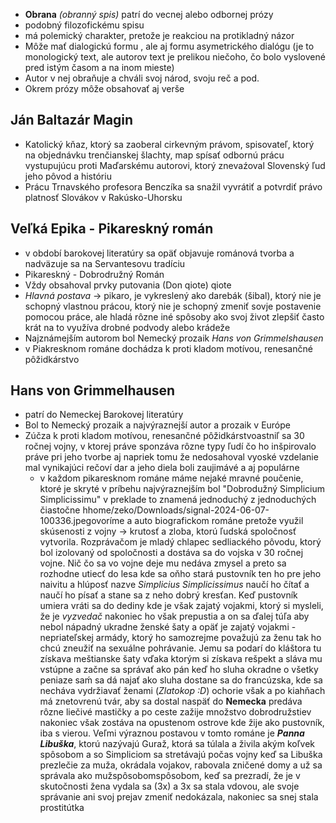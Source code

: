 - **Obrana** *(obranný spis)* patrí do vecnej alebo odbornej prózy
- podobný filozofickému spisu
- má polemický charakter, pretože je reakciou na protikladný názor
- Môže mať dialogickú formu , ale aj formu asymetrického dialógu (je to monologický text, ale autorov text je prelikou niečoho, čo bolo vyslovené pred istým  časom a na inom mieste)
- Autor v nej obraňuje a chváli svoj národ, svoju reč a pod.
- Okrem prózy môže obsahovať aj verše
## Ján Baltazár Magin
- Katolický kňaz, ktorý sa zaoberal cirkevným právom, spisovateľ, ktorý na objednávku trenčianskej šlachty, map spísať odbornú prácu vystupujúcu proti Maďarskému autorovi, ktorý znevaźoval Slovenský ľud jeho pôvod a históriu
- Prácu Trnavského profesora Benczíka sa snažil vyvrátiť a potvrdiť právo platnosť Slovákov v Rakúsko-Uhorsku
## Veľká Epika - Pikareskný román
- v období barokovej literatúry sa opäť objavuje románová tvorba a nadväzuje sa na Servantesovu tradíciu 
- Pikareskný - Dobrodružný Román 
- Vždy obsahoval prvky putovania (Don qiote) qiote
- *Hlavná postava* -> pikaro, je vykreslený ako darebák (šibal), ktorý nie je schopný vlastnou prácou, ktorý nie je schopný zmeniť sovje postavenie pomocou práce, ale hladá rôzne iné spôsoby ako svoj život zlepšiť často krát na to využíva drobné podvody alebo krádeže 
- Najznámejším autorom bol Nemecký prozaik *Hans von Grimmelshausen*
- v Piakresknom románe dochádza k proti kladom motívou, renesančné pôžidkárstvo
## Hans von Grimmelhausen
- patrí do Nemeckej Barokovej literatúry
- Bol to Nemecký prozaik a najvýraznejší autor a prozaik v Európe
- Zúčza k proti kladom motívou, renesančné pôžidkárstvoastniľ sa 30 ročnej vojny, v ktorej práve sponzáva rôzne typy ľudí čo ho inšpirovalo  práve pri jeho tvorbe aj napriek tomu že nedosahoval vyoské vzdelanie mal vynikajúci rečoví dar a jeho diela boli zaujimávé a aj populárne
	- v každom pikaresknom románe máme nejaké mravné poučenie, ktoré je skryté v príbehu najvýraznejším bol "Dobrodužný Simplicium Simplicissimu" v preklade to znamená jednoduchý z jednoduchých čiastočne hhome/zeko/Downloads/signal-2024-06-07-100336.jpegovoríme a auto biografickom románe pretože využil skúsenosti z vojny -> krutosť a zloba, ktorú ľudská spoločnosť vytvorila. Rozprávačom je mladý chlapec sedliackého pôvodu, ktorý bol izolovaný od spoločnosti a dostáva sa do vojska v 30 ročnej vojne. Nič čo sa vo vojne deje mu nedáva zmysel a preto sa rozhodne utiecť do lesa kde sa oňho stará pustovník ten ho pre jeho naivitu a hlúposť nazve *Simplicius Simplicissimus* naučí ho čítať a naučí ho písať a stane sa z neho dobrý kresťan. Keď pustovník umiera vráti sa do dediny kde je však zajatý  vojakmi, ktorý si mysleli, že je *vyzvedač* nakoniec ho však prepustia a on sa ďalej túľa aby nebol nápadný ukradne ženské šaty a opäť je zajatý vojakmi - nepriateľskej armády, ktorý ho samozrejme považujú za ženu tak ho chcú zneužiť na sexuálne pohrávanie. Jemu sa podarí do kláštora tu získava meštianske šaty vďaka ktorým si získava rešpekt a sláva mu vstúpne a začne sa správať ako pán keď ho sluha okradne o všetky peniaze saḿ sa dá najať ako sluha dostane sa do francúzska, kde sa necháva vydržiavať ženami (*Zlatokop :D*) ochorie však a po kiahňach má znetovrenú tvár, aby sa dostal naspäť do **Nemecka** predáva rôzne liečivé mastičky a po ceste zažije množstvo dobrodružstiev nakoniec však zostáva na opustenom ostrove kde žije ako pustovník, iba s vierou. Veľmi výraznou postavou v tomto románe je ***Panna Libuška***, ktorú nazývajú Guraž, ktorá sa túlala a živila akým koľvek spôsobom a so Simpliciom sa stretávajú počas vojny keď sa Libuška prezlečie za muža, okrádala vojakov, rabovala zničené domy a už sa správala ako mužspôsobomspôsobom, keď sa prezradí, že je v skutočnosti žena vydala sa (3x) a 3x sa stala vdovou, ale svoje správanie ani svoj prejav zmeniť nedokázala, nakoniec sa snej stala prostitútka